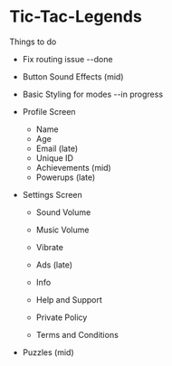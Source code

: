 # Tic-Tac-Legends

Things to do 
- Fix routing issue --done
- Button Sound Effects (mid)
- Basic Styling for modes --in progress
- Profile Screen
  - Name
  - Age
  - Email (late)
  - Unique ID
  - Achievements (mid)
  - Powerups (late)
- Settings Screen
  - Sound Volume
  - Music Volume
  - Vibrate
  - Ads (late)
 
  - Info
  - Help and Support
  - Private Policy
  - Terms and Conditions

- Puzzles (mid)
